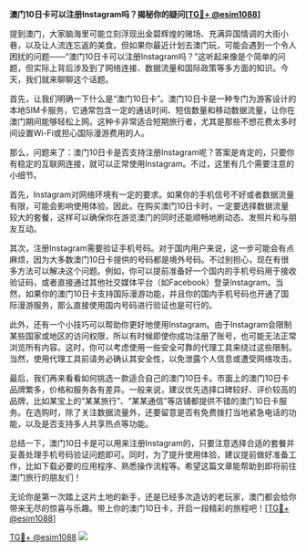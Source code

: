 **澳门10日卡可以注册Instagram吗？揭秘你的疑问[[TG💪+ @esim1088](https://t.me/s/esim1088)]**

提到澳门，大家脑海里可能立刻浮现出金碧辉煌的赌场、充满异国情调的大街小巷，以及让人流连忘返的美食。但如果你最近计划去澳门玩，可能会遇到一个令人困扰的问题——“澳门10日卡可以注册Instagram吗？”这听起来像是个简单的问题，但实际上背后涉及到了网络连接、数据流量和国际政策等多方面的知识。今天，我们就来聊聊这个话题。

首先，让我们明确一下什么是“澳门10日卡”。澳门10日卡是一种专门为游客设计的本地SIM卡服务，它通常包含一定的通话时间、短信数量和移动数据流量，让你在澳门期间能够轻松上网。这种卡非常适合短期旅行者，尤其是那些不想花费太多时间设置Wi-Fi或担心国际漫游费用的人。

那么，问题来了：澳门10日卡是否支持注册Instagram呢？答案是肯定的，只要你有稳定的互联网连接，就可以正常使用Instagram。不过，这里有几个需要注意的小细节。

首先，Instagram对网络环境有一定的要求。如果你的手机信号不好或者数据流量有限，可能会影响使用体验。因此，在购买澳门10日卡时，一定要选择数据流量较大的套餐，这样可以确保你在游览澳门的同时还能顺畅地刷动态、发照片和与朋友互动。

其次，注册Instagram需要验证手机号码。对于国内用户来说，这一步可能会有点麻烦，因为大多数澳门10日卡提供的号码都是境外号码。不过别担心，现在有很多方法可以解决这个问题。例如，你可以提前准备好一个国内的手机号码用于接收验证码，或者直接通过其他社交媒体平台（如Facebook）登录Instagram。当然，如果你的澳门10日卡支持国际漫游功能，并且你的国内手机号码也开通了国际漫游服务，那么直接使用国内号码进行验证也是可行的。

此外，还有一个小技巧可以帮助你更好地使用Instagram。由于Instagram会限制某些国家或地区的访问权限，所以有时候即使你成功注册了账号，也可能无法正常浏览所有内容。这时，你可以考虑使用一些安全可靠的代理工具来绕过这些限制。当然，使用代理工具前请务必确认其安全性，以免泄露个人信息或遭受网络攻击。

最后，我们再来看看如何挑选一款适合自己的澳门10日卡。市面上的澳门10日卡品牌繁多，价格和服务各有差异。一般来说，建议优先选择口碑较好、评价较高的品牌，比如某宝上的“某某旅行”、“某某通信”等店铺都提供不错的澳门10日卡服务。在选购时，除了关注数据流量外，还要留意是否有免费拨打当地紧急电话的功能，以及是否支持多人共享热点等功能。

总结一下，澳门10日卡是可以用来注册Instagram的，只要注意选择合适的套餐并妥善处理手机号码验证问题即可。同时，为了提升使用体验，建议提前做好准备工作，比如下载必要的应用程序、熟悉操作流程等。希望这篇文章能帮助到即将前往澳门旅行的朋友们！

无论你是第一次踏上这片土地的新手，还是已经多次造访的老玩家，澳门都会给你带来无尽的惊喜与乐趣。带上你的澳门10日卡，开启一段精彩的旅程吧！[[TG💪+ @esim1088](https://t.me/s/esim1088)]

[TG💪+ @esim1088](https://t.me/s/esim1088) ![](https://i.postimg.cc/4NQfJmqS/Snipaste-2025-05-13-00-14-12.png)